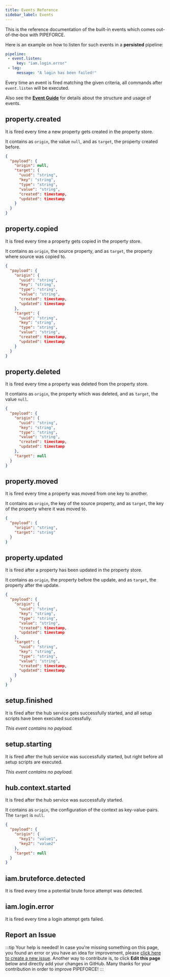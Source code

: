```yaml
---
title: Events Reference
sidebar_label: Events
---
```


This is the reference documentation of the built-in events which comes out-of-the-box with PIPEFORCE. 

Here is an example on how to listen for such events in a **persisted** pipeline:

```yaml
pipeline:
 - event.listen:
     key: "iam.login.error"
 - log:
     message: "A login has been failed!"
```

Every time an event is fired matching the given criteria, all commands after ``event.listen`` will be executed.

Also see the **[Event Guide](../guides/events)** for details about the structure and usage of events.

## property.created

It is fired every time a new property gets created in the property store. 

It contains as ``origin``, the value ``null``, and as ``target``, the property created before. 

```json
{
  "payload": {
    "origin": null,
    "target": {
      "uuid": "string",
      "key": "string",
      "type": "string",
      "value": "string",
      "created": timestamp,
      "updated": timestamp
    }
  }
}
```

## property.copied

It is fired every time a property gets copied in the property store.

It contains as ``origin``, the source property, and as ``target``, the property where source was copied to.

```json
{
  "payload": {
    "origin": {
      "uuid": "string",
      "key": "string",
      "type": "string",
      "value": "string",
      "created": timestamp,
      "updated": timestamp
    },
    "target": {
      "uuid": "string",
      "key": "string",
      "type": "string",
      "value": "string",
      "created": timestamp,
      "updated": timestamp
    }
  }
}
```

## property.deleted

It is fired every time a property was deleted from the property store.

It contains as ``origin``, the property which was deleted, and as ``target``, the value ``null``.

```json
{
  "payload": {
    "origin": {
      "uuid": "string",
      "key": "string",
      "type": "string",
      "value": "string",
      "created": timestamp,
      "updated": timestamp
    },
    "target": null
  }
}
```

## property.moved

It is fired every time a property was moved from one key to another.

It contains as ``origin``, the key of the source property, and as ``target``, the key of the property where it was moved to.

```json
{
  "payload": {
    "origin": "string",
    "target": "string"
  }
}
```

## property.updated

It is fired after a property has been updated in the property store.

It contains as ``origin``, the property before the update, and as ``target``, the property after the update.

```json
{
  "payload": {
    "origin": {
      "uuid": "string",
      "key": "string",
      "type": "string",
      "value": "string",
      "created": timestamp,
      "updated": timestamp
    },
    "target": {
      "uuid": "string",
      "key": "string",
      "type": "string",
      "value": "string",
      "created": timestamp,
      "updated": timestamp
    }
  }
}
```

## setup.finished

It is fired after the hub service gets successfully started, and all setup scripts have been executed successfully.

*This event contains no payload.*

## setup.starting

It is fired after the hub service was successfully started, but right before all setup scripts are executed.

*This event contains no payload.*

## hub.context.started

It is fired after the hub service was successfully started.

It contains as ``origin``, the configuration of the context as key-value-pairs. The ``target`` is ``null``.

```json
{
  "payload": {
    "origin": {
      "key1": "value1",
      "key2": "value2"
    },
    "target": null
  }
}
```

## iam.bruteforce.detected

It is fired every time a potential brute force attempt was detected.

## iam.login.error

It is fired every time a login attempt gets failed.

## Report an Issue
:::tip Your help is needed!
In case you're missing something on this page, you found an error or you have an idea for improvement, please [click here to create a new issue](https://github.com/pipeforce/pipeforce.github.io/issues/new). Another way to contribute is, to click **Edit this page** below and directly add your changes in GitHub. Many thanks for your contribution in order to improve PIPEFORCE!
:::
